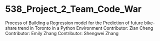 # 538_Project_2_Team_Code_War
Process of Building a Regression model for the Prediction of future bike-share trend in Toronto in a Python Environment 
Contributor: Zian Cheng
Contributor: Emily Zhang
Contributor: Shengwei Zhang
